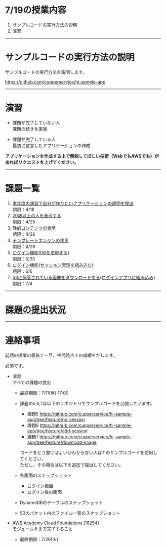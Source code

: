 # 7/19の授業内容
1. サンプルコードの実行方法の説明
2. 演習

---
# サンプルコードの実行方法の説明
サンプルコードの実行方法を説明します。

https://github.com/cupperservice/hj-sample-app

---
# 演習
* 課題が完了していない人  
課題の続きを実施

* 課題が完了している人  
最初に宣言したアプリケーションの作成

__アプリケーションを作成する上で解説してほしい技術（WebでもAWSでも）があればリクエストを上げてください。__

---
# 課題一覧
1. [本年度の演習で自分が作りたいアプリケーションの説明を提出](../0412/README.md)  
期限：4/18
2. [20歳以上の人を表示する](../0419/README.md)  
期限：4/25
3. [静的コンテンツの表示](../0426/README.md)  
期限：4/26
4. [テンプレートエンジンの使用](../0426/README.md)  
期限：4/26
5. [ログイン機能(DBを使用する)](../0517/README.md)  
期限：5/30
6. [ログイン機能(セッション管理を組み込む)](../0524/README.md)  
期限：6/6
7. [S3に保管されている画像をダウンロードする(ログインアプリに組み込み)](../0531/README.md)  
期限：7/4

---
# [課題の提出状況](https://docs.google.com/spreadsheets/d/1_FExPmonZpnGkK04HHlJYqWcvZhdeof4QQSTYkNbwAQ/edit?usp=sharing)

---
# 連絡事項
前期の授業の最後で一旦、中間時点での成績をだします。

必須です。

* 演習  
すべての課題の提出

  * 最終期限：7/11(月) 17:00

  * 課題の5,6,7は以下のリポジトリでサンプルコードを公開しています。  
    * 課題5
    https://github.com/cupperservice/hj-sample-app/tree/feature/no-session
    * 課題6
    https://github.com/cupperservice/hj-sample-app/tree/feature/add-session
    * 課題7
    https://github.com/cupperservice/hj-sample-app/tree/feature/download-image

     コードをどう書けばよいかわからない人は↑のサンプルコードを使用してください。  
     ただし、その場合は以下を追加で提出してください。
  * 各画面のスナップショット
    * ログイン画面
    * ログイン後の画面
  * DynamoDBのテーブルのスナップショット
  * S3のバケット内のファイル一覧のスナップショット

* [AWS Academy Cloud Foundations [16254]](https://awsacademy.instructure.com/courses/16254)  
モジュール６まで完了すること

  * 最終期限：7/26(火)
